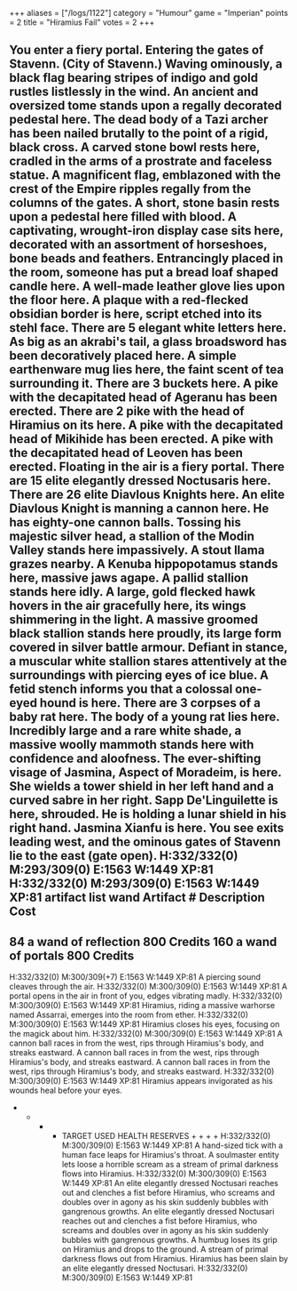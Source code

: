 +++
aliases = ["/logs/1122"]
category = "Humour"
game = "Imperian"
points = 2
title = "Hiramius Fail"
votes = 2
+++

You enter a fiery portal.
Entering the gates of Stavenn. (City of Stavenn.)
Waving ominously, a black flag bearing stripes of indigo and gold rustles 
listlessly in the wind. An ancient and oversized tome stands upon a regally 
decorated pedestal here. The dead body of a Tazi archer has been nailed 
brutally to the point of a rigid, black cross. A carved stone bowl rests here, 
cradled in the arms of a prostrate and faceless statue. A magnificent flag, 
emblazoned with the crest of the Empire ripples regally from the columns of the
gates. A short, stone basin rests upon a pedestal here filled with blood. A 
captivating, wrought-iron display case sits here, decorated with an assortment 
of horseshoes, bone beads and feathers. Entrancingly placed in the room, 
someone has put a bread loaf shaped candle here. A well-made leather glove lies
upon the floor here. A plaque with a red-flecked obsidian border is here, 
script etched into its stehl face. There are 5 elegant white letters here. As 
big as an akrabi's tail, a glass broadsword has been decoratively placed here. 
A simple earthenware mug lies here, the faint scent of tea surrounding it. 
There are 3 buckets here. A pike with the decapitated head of Ageranu has been 
erected. There are 2 pike with the head of Hiramius on its here. A pike with 
the decapitated head of Mikihide has been erected. A pike with the decapitated 
head of Leoven has been erected. Floating in the air is a fiery portal. There 
are 15 elite elegantly dressed Noctusaris here. There are 26 elite Diavlous 
Knights here. An elite Diavlous Knight is manning a cannon here. He has 
eighty-one cannon balls. Tossing his majestic silver head, a stallion of the 
Modin Valley stands here impassively. A stout llama grazes nearby. A Kenuba 
hippopotamus stands here, massive jaws agape. A pallid stallion stands here 
idly. A large, gold flecked hawk hovers in the air gracefully here, its wings 
shimmering in the light. A massive groomed black stallion stands here proudly, 
its large form covered in silver battle armour. Defiant in stance, a muscular 
white stallion stares attentively at the surroundings with piercing eyes of ice
blue. A fetid stench informs you that a colossal one-eyed hound is here. There 
are 3 corpses of a baby rat here. The body of a young rat lies here. Incredibly
large and a rare white shade, a massive woolly mammoth stands here with 
confidence and aloofness. The ever-shifting visage of Jasmina, Aspect of 
Moradeim, is here. She wields a tower shield in her left hand and a curved 
sabre in her right. Sapp De'Linguilette is here, shrouded. He is holding a 
lunar shield in his right hand. Jasmina Xianfu is here.
You see exits leading west, and the ominous gates of Stavenn lie to the east 
(gate open).
H:332/332(0) M:293/309(0) E:1563 W:1449 XP:81 <eb b> <leoven> 
H:332/332(0) M:293/309(0) E:1563 W:1449 XP:81 <eb b> artifact list wand 
Artifact #     Description                                Cost   
----------------------------------------------------------------------
  84           a wand of reflection                    800 Credits
  160          a wand of portals                       800 Credits
----------------------------------------------------------------------
H:332/332(0) M:300/309(+7) E:1563 W:1449 XP:81 <eb b> 
A piercing sound cleaves through the air.
H:332/332(0) M:300/309(0) E:1563 W:1449 XP:81 <eb b> 
A portal opens in the air in front of you, edges vibrating madly.
H:332/332(0) M:300/309(0) E:1563 W:1449 XP:81 <eb b> 
Hiramius, riding a massive warhorse named Assarrai, emerges into the room from 
ether.
H:332/332(0) M:300/309(0) E:1563 W:1449 XP:81 <eb b> 
Hiramius closes his eyes, focusing on the magick about him.
H:332/332(0) M:300/309(0) E:1563 W:1449 XP:81 <eb b> 
A cannon ball races in from the west, rips through Hiramius's body, and streaks
eastward.
A cannon ball races in from the west, rips through Hiramius's body, and streaks
eastward.
A cannon ball races in from the west, rips through Hiramius's body, and streaks
eastward.
H:332/332(0) M:300/309(0) E:1563 W:1449 XP:81 <eb b> 
Hiramius appears invigorated as his wounds heal before your eyes.
+ + + + TARGET USED HEALTH RESERVES + + + +
H:332/332(0) M:300/309(0) E:1563 W:1449 XP:81 <eb b> <hiram> 
A hand-sized tick with a human face leaps for Hiramius's throat.
A soulmaster entity lets loose a horrible scream as a stream of primal darkness
flows into Hiramius.
H:332/332(0) M:300/309(0) E:1563 W:1449 XP:81 <eb b> <hiram> 
An elite elegantly dressed Noctusari reaches out and clenches a fist before 
Hiramius, who screams and doubles over in agony as his skin suddenly bubbles 
with gangrenous growths.
An elite elegantly dressed Noctusari reaches out and clenches a fist before 
Hiramius, who screams and doubles over in agony as his skin suddenly bubbles 
with gangrenous growths.
A humbug loses its grip on Hiramius and drops to the ground.
A stream of primal darkness flows out from Hiramius.
Hiramius has been slain by an elite elegantly dressed Noctusari.
H:332/332(0) M:300/309(0) E:1563 W:1449 XP:81 <eb b> <hiram> 
